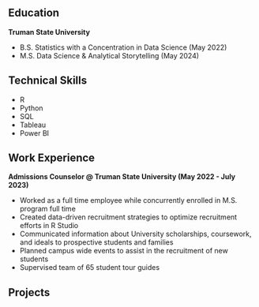 ## Education 
**Truman State University**
- B.S. Statistics with a Concentration in Data Science (May 2022)
- M.S. Data Science & Analytical Storytelling (May 2024)

## Technical Skills 
- R
- Python
- SQL
- Tableau
- Power BI 

## Work Experience 
**Admissions Counselor @ Truman State University (May 2022 - July 2023)**
- Worked as a full time employee while concurrently enrolled in M.S. program full time
- Created data-driven recruitment strategies to optimize recruitment efforts in R Studio
- Communicated information about University scholarships, coursework, and ideals to prospective students and families
- Planned campus wide events to assist in the recruitment of new students
- Supervised team of 65 student tour guides

## Projects 

